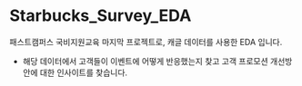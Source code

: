 # Starbucks_Survey_EDA
패스트캠퍼스 국비지원교육 마지막 프로젝트로, 캐글 데이터를 사용한 EDA 입니다.
- 해당 데이터에서 고객들이 이벤트에 어떻게 반응했는지 찾고 고객 프로모션 개선방안에 대한 인사이트를 찾습니다.
